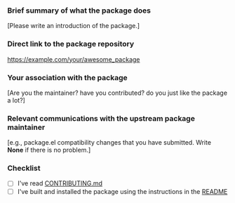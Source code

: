 ### Brief summary of what the package does

[Please write an introduction of the package.]

### Direct link to the package repository

https://example.com/your/awesome_package

### Your association with the package

[Are you the maintainer? have you contributed? do you just like the package a lot?]

### Relevant communications with the upstream package maintainer

[e.g., package.el compatibility changes that you have submitted. Write **None** if there is no problem.]

### Checklist

- [ ] I've read [CONTRIBUTING.md](https://github.com/melpa/melpa/blob/master/CONTRIBUTING.md)
- [ ] I've built and installed the package using the instructions in the [README](https://github.com/melpa/melpa/blob/master/README.md)
